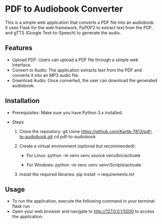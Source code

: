 # PDF to Audiobook Converter
This is a simple web application that converts a PDF file into an audiobook. It uses Flask for the web framework, PyPDF2 to extract text from the PDF, and gTTS (Google Text-to-Speech) to generate the audio.

## Features
- Upload PDF: Users can upload a PDF file through a simple web interface.
- Convert to Audio: The application extracts text from the PDF and converts it into an MP3 audio file.
- Download Audio: Once converted, the user can download the generated audiobook.

## Installation
- Prerequisites: Make sure you have Python 3.x installed.

- Steps
  1. Clone the repository:
    git clone https://github.com/Kartik-7813/pdf-to-audiobook.git
    cd pdf-to-audiobook

  2. Create a virtual environment (optional but recommended):
     - For Linux: 
       python -m venv venv
       source venv/bin/activate

     - For Windows:
       python -m venv venv
       venv\Scripts\activate

  3. Install the required libraries:
     pip install -r requirements.txt
     
## Usage
- To run the application, execute the following command in your terminal:
flask run
- Open your web browser and navigate to http://127.0.0.1:5000 to access the application.
